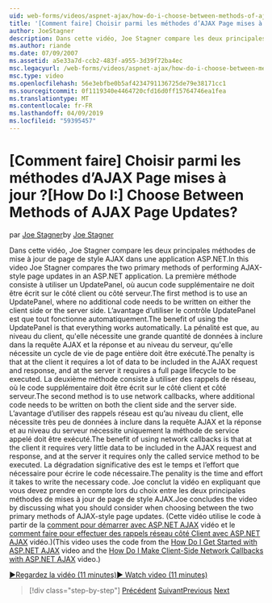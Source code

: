 ```yaml
---
uid: web-forms/videos/aspnet-ajax/how-do-i-choose-between-methods-of-ajax-page-updates
title: '[Comment faire] Choisir parmi les méthodes d’AJAX Page mises à jour ? | Microsoft Docs'
author: JoeStagner
description: Dans cette vidéo, Joe Stagner compare les deux principales méthodes de mise à jour de page de style AJAX dans une application ASP.NET. La première méthode consiste à utiliser un Upd...
ms.author: riande
ms.date: 07/09/2007
ms.assetid: a5e33a7d-ccb2-483f-a955-3d39f72ba4ec
msc.legacyurl: /web-forms/videos/aspnet-ajax/how-do-i-choose-between-methods-of-ajax-page-updates
msc.type: video
ms.openlocfilehash: 56e3ebfbe0b5af4234791136725de79e38171cc1
ms.sourcegitcommit: 0f1119340e4464720cfd16d0ff15764746ea1fea
ms.translationtype: MT
ms.contentlocale: fr-FR
ms.lasthandoff: 04/09/2019
ms.locfileid: "59395457"
---
```

# <a name="how-do-i-choose-between-methods-of-ajax-page-updates"></a><span data-ttu-id="5d943-105">[Comment faire] Choisir parmi les méthodes d’AJAX Page mises à jour ?</span><span class="sxs-lookup"><span data-stu-id="5d943-105">[How Do I:] Choose Between Methods of AJAX Page Updates?</span></span>

<span data-ttu-id="5d943-106">par [Joe Stagner](https://github.com/JoeStagner)</span><span class="sxs-lookup"><span data-stu-id="5d943-106">by [Joe Stagner](https://github.com/JoeStagner)</span></span>

<span data-ttu-id="5d943-107">Dans cette vidéo, Joe Stagner compare les deux principales méthodes de mise à jour de page de style AJAX dans une application ASP.NET.</span><span class="sxs-lookup"><span data-stu-id="5d943-107">In this video Joe Stagner compares the two primary methods of performing AJAX-style page updates in an ASP.NET application.</span></span> <span data-ttu-id="5d943-108">La première méthode consiste à utiliser un UpdatePanel, où aucun code supplémentaire ne doit être écrit sur le côté client ou côté serveur.</span><span class="sxs-lookup"><span data-stu-id="5d943-108">The first method is to use an UpdatePanel, where no additional code needs to be written on either the client side or the server side.</span></span> <span data-ttu-id="5d943-109">L’avantage d’utiliser le contrôle UpdatePanel est que tout fonctionne automatiquement.</span><span class="sxs-lookup"><span data-stu-id="5d943-109">The benefit of using the UpdatePanel is that everything works automatically.</span></span> <span data-ttu-id="5d943-110">La pénalité est que, au niveau du client, qu'elle nécessite une grande quantité de données à inclure dans la requête AJAX et la réponse et au niveau du serveur, qu'elle nécessite un cycle de vie de page entière doit être exécuté.</span><span class="sxs-lookup"><span data-stu-id="5d943-110">The penalty is that at the client it requires a lot of data to be included in the AJAX request and response, and at the server it requires a full page lifecycle to be executed.</span></span> <span data-ttu-id="5d943-111">La deuxième méthode consiste à utiliser des rappels de réseau, où le code supplémentaire doit être écrit sur le côté client et côté serveur.</span><span class="sxs-lookup"><span data-stu-id="5d943-111">The second method is to use network callbacks, where additional code needs to be written on both the client side and the server side.</span></span> <span data-ttu-id="5d943-112">L’avantage d’utiliser des rappels réseau est qu’au niveau du client, elle nécessite très peu de données à inclure dans la requête AJAX et la réponse et au niveau du serveur nécessite uniquement la méthode de service appelé doit être exécuté.</span><span class="sxs-lookup"><span data-stu-id="5d943-112">The benefit of using network callbacks is that at the client it requires very little data to be included in the AJAX request and response, and at the server it requires only the called service method to be executed.</span></span> <span data-ttu-id="5d943-113">La dégradation significative des est le temps et l’effort que nécessaire pour écrire le code nécessaire.</span><span class="sxs-lookup"><span data-stu-id="5d943-113">The penality is the time and effort it takes to write the necessary code.</span></span> <span data-ttu-id="5d943-114">Joe conclut la vidéo en expliquant que vous devez prendre en compte lors du choix entre les deux principales méthodes de mises à jour de page de style AJAX.</span><span class="sxs-lookup"><span data-stu-id="5d943-114">Joe concludes the video by discussing what you should consider when choosing between the two primary methods of AJAX-style page updates.</span></span> <span data-ttu-id="5d943-115">(Cette vidéo utilise le code à partir de la [comment pour démarrer avec ASP.NET AJAX](how-do-i-get-started-with-aspnet-ajax.md) vidéo et le [comment faire pour effectuer des rappels réseau côté Client avec ASP.NET AJAX](how-do-i-make-client-side-network-callbacks-with-aspnet-ajax.md) vidéo.)</span><span class="sxs-lookup"><span data-stu-id="5d943-115">(This video uses the code from the [How Do I Get Started with ASP.NET AJAX](how-do-i-get-started-with-aspnet-ajax.md) video and the [How Do I Make Client-Side Network Callbacks with ASP.NET AJAX](how-do-i-make-client-side-network-callbacks-with-aspnet-ajax.md) video.)</span></span>

[<span data-ttu-id="5d943-116">&#9654;Regardez la vidéo (11 minutes)</span><span class="sxs-lookup"><span data-stu-id="5d943-116">&#9654; Watch video (11 minutes)</span></span>](https://channel9.msdn.com/Blogs/ASP-NET-Site-Videos/how-do-i-choose-between-methods-of-ajax-page-updates)

> [!div class="step-by-step"]
> <span data-ttu-id="5d943-117">[Précédent](how-do-i-update-multiple-regions-of-a-page-with-aspnet-ajax.md)
> [Suivant](how-do-i-use-other-javascript-user-interface-libraries-with-aspnet-ajax.md)</span><span class="sxs-lookup"><span data-stu-id="5d943-117">[Previous](how-do-i-update-multiple-regions-of-a-page-with-aspnet-ajax.md)
[Next](how-do-i-use-other-javascript-user-interface-libraries-with-aspnet-ajax.md)</span></span>
